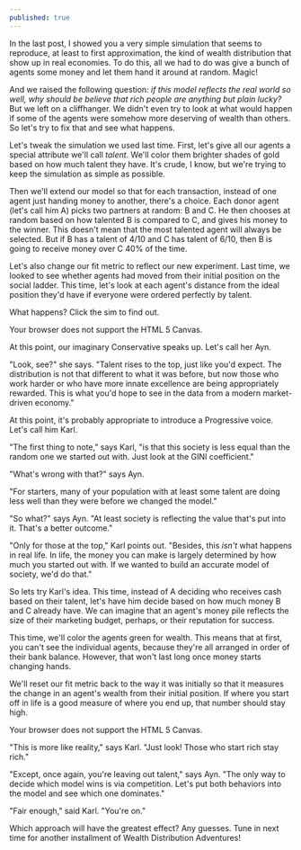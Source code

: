 ```yaml
---
published: true
---
```

In the last post, I showed you a very simple simulation that seems to reproduce, at least to first approximation, the kind of wealth distribution that show up in real economies. To do this, all we had to do was give a bunch of agents some money and let them hand it around at random. Magic! 

And we raised the following question: *if this model reflects the real world so well, why should be believe that rich people are anything but plain lucky?* But we left on a cliffhanger. We didn't even try to look at what would happen if some of the agents were somehow more deserving of wealth than others. So let's try to fix that and see what happens. 

Let's tweak the simulation we used last time. First, let's give all our agents a special attribute we'll call *talent*. We'll color them brighter shades of gold based on how much talent they have. It's crude, I know, but we're trying to keep the simulation as simple as possible. 

Then we'll extend our model so that for each transaction, instead of one agent just handing money to another, there's a choice. Each donor agent (let's call him A) picks two partners at random: B and C. He then chooses at random based on how talented B is compared to C, and gives his money to the winner. This doesn't mean that the most talented agent will always be selected. But if B has a talent of 4/10 and C has talent of 6/10, then B is going to receive money over C 40% of the time. 

Let's also change our fit metric to reflect our new experiment. Last time, we looked to see whether agents had moved from their initial position on the social ladder. This time, let's look at each agent's distance from the ideal position they'd have if everyone were ordered perfectly by talent. 

What happens? Click the sim to find out.

<canvas id="canvasWealthEntropyTalent" width="500" height="200">
 Your browser does not support the HTML 5 Canvas.
</canvas>
<script>
function simWealthEntropyTalent() {

  //SIM WRAPPER CONFIG =====================
  var state = 0;
  var timer;
  var canvas = document.getElementById('canvasWealthEntropyTalent');
  var context = canvas.getContext('2d');
  canvas.addEventListener('click', updateState, false);

  function updateState() {
    state = (state+1)%3;
    if (state == 0) {
      //Reset sim
      init();
    } else if (state == 1) {
      //Run sim
      timer = setInterval(update, 33);
    } else {
      //Stop sim
      clearInterval(timer);
    }
  }
  //=====================
  //SIM CODE =====================

  var agentList;
  var agentCount = 500;
  var wealthInit = 1000;
  var exchangesPerUpdate = 100;
  var maxExchange = 100;
  var gini = 0;
  var fit = 0;

  function init() {
    agentList = new Array();

    //Create agents
    for (var i = 0; i < agentCount; i++) {
      var agent = {
        wealth:(Math.random() * wealthInit * 2),
        talent:Math.random(),
        color:"#000000",
        rank: 0
      }
      agentList.push(agent);
    }

    //Sort agents by talent
    agentList.sort(function (a,b) {
      return a.talent - b.talent;
    });

    //Set color for agents based on talent
    for (var i = 0; i < agentCount; i++) {
      var agent = agentList[i];
      var redVal = Math.floor(agent.talent * 255.0);
      var greenVal = Math.floor(agent.talent * 255.0 * 0.9);
      agent.color = "rgb("+redVal+","+greenVal+",0)"
      agent.rank = i;
    }

    //Sort agents by wealth
    agentList.sort(function (a,b) {
      return a.wealth - b.wealth;
    });

    //Calculate wealth ineuality
    gini = calculateGini();

    //Calculate predictive power of measure
    fit = calculateFit();

    paint();
  }

  function update() {

    //Make wealth transfers
    for (var i = 0; i < exchangesPerUpdate; i++) {
      var exchangeAmount = Math.random() * maxExchange;

      var indexA = Math.floor(Math.random() * agentCount);
      var indexB = Math.floor(Math.random() * agentCount);
      var indexC = Math.floor(Math.random() * agentCount);
      var agentA = agentList[indexA];
      var agentB = agentList[indexB];
      var agentC = agentList[indexC];

      //If A can pay
      if (agentA.wealth >= exchangeAmount) {
        agentA.wealth -= exchangeAmount;

        //We pay the supplier with the most talent
        var talentSum = agentB.talent + agentC.talent;
        var fractionTalentB = agentB.talent/talentSum;

        if (Math.random() < fractionTalentB) {
          agentB.wealth += exchangeAmount;
        } else {
          agentC.wealth += exchangeAmount;
        }
      }
    }

    //Sort array by wealth
    agentList.sort(function (a,b) {
      return a.wealth - b.wealth;
    });

    //Calculate wealth inequality
    gini = calculateGini();

    //Calculate predictive power of measure
    fit = calculateFit();

    paint();
  }

  function calculateGini() {

    //Find total wealth
    var totalWealth = 0;
    for (var i = 0; i < agentCount; i++) {
      totalWealth += agentList[i].wealth;
    }

    //Find average wealth
    var meanWealth = totalWealth / agentCount;

    //Calculate mean difference from the average
    var totalDiff = 0;
    for (var i = 0; i < agentCount; i++) {
      totalDiff += Math.abs(meanWealth - agentList[i].wealth);
    }

    //Calculate GINI
    var inequality = totalDiff / (2 * totalWealth);

    return inequality;
  }

  function calculateFit() {

    var totalDiff = 0;
    for (var i = 0; i < agentCount; i++) {

      //Calculate distance from ideal for each agent
      var diff = Math.abs(i - agentList[i].rank);

      //Sum differences from ideal
      totalDiff += diff;
    }

    //Find mean difference
    var meanDiff = totalDiff / agentCount;
    var scaledMean = meanDiff / agentCount;

    var fit = 1 - (2 * scaledMean);
    return fit;
  }

  function paint() {
    //Paint background
    context.fillStyle = '#999999';
    context.fillRect(0, 0, canvas.width, canvas.height);

    //Find the maximum bar height
    var maxHeight = agentList[agentCount-1].wealth;

    //Determine scaling for bars
    var scaleHeight = canvas.height/maxHeight;
    var barWidth = canvas.width/agentCount;

    //Iterate over agents
    for (var i = 0; i < agentCount; i++) {
      var width = Math.floor(barWidth);
      // var height = Math.floor(agentList[i].wealth*scaleHeight);
      var height = Math.floor(agentList[i].wealth*scaleHeight);
      var x = Math.floor(i * barWidth);
      var y = canvas.height - height;

      //Display bar for each agent
      context.fillStyle = agentList[i].color;
      context.fillRect(x, y, width, height);
    }

    //Display GINI
    context.fillStyle = '#FFFFFF';
    context.font = '20px Arial';
    context.fillText("GINI: "+gini.toPrecision(2), 10, 30);

    //Display Fit
    context.fillStyle = '#FFEE00';
    context.fillText("Talent Fit: "+fit.toPrecision(2), 10, 50);

  }

  init();
  //=====================
}
simWealthEntropyTalent();
</script>

At this point, our imaginary Conservative speaks up. Let's call her Ayn. 

"Look, see?" she says. "Talent rises to the top, just like you'd expect. The distribution is not that different to what it was before, but now those who work harder or who have more innate excellence are being appropriately rewarded. This is what you'd hope to see in the data from a modern market-driven economy."

At this point, it's probably appropriate to introduce a Progressive voice. Let's call him Karl.

"The first thing to note," says Karl, "is that this society is less equal than the random one we started out with. Just look at the GINI coefficient." 

"What's wrong with that?" says Ayn.

"For starters, many of your population with at least some talent are doing less well than they were before we changed the model."

"So what?" says Ayn. "At least society is reflecting the value that's put into it. That's a better outcome."

"Only for those at the top," Karl points out. "Besides, this *isn't* what happens in real life. In life, the money you can make is largely determined by how much you started out with. If we wanted to build an accurate model of society, we'd do that."

So lets try Karl's idea. This time, instead of A deciding who receives cash based on their talent, let's have him decide based on how much money B and C already have. We can imagine that an agent's money pile reflects the size of their marketing budget, perhaps, or their reputation for success. 

This time, we'll color the agents green for wealth. This means that at first, you can't see the individual agents, because they're all arranged in order of their bank balance. However, that won't last long once money starts changing hands. 

We'll reset our fit metric back to the way it was initially so that it measures the change in an agent's wealth from their initial position. If where you start off in life is a good measure of where you end up, that number should stay high. 

<canvas id="canvasWealthEntropyMoney" width="500" height="200">
 Your browser does not support the HTML 5 Canvas.
</canvas>
<script>
function simWealthEntropyMoney() {

  //SIM WRAPPER CONFIG =====================
  var state = 0;
  var timer;
  var canvas = document.getElementById('canvasWealthEntropyMoney');
  var context = canvas.getContext('2d');
  canvas.addEventListener('click', updateState, false);

  function updateState() {
    state = (state+1)%3;
    if (state == 0) {
      //Reset sim
      init();
    } else if (state == 1) {
      //Run sim
      timer = setInterval(update, 33);
    } else {
      //Stop sim
      clearInterval(timer);
    }
  }
  //=====================
  //SIM CODE =====================

  var agentList;
  var agentCount = 500;
  var wealthInit = 1000;
  var exchangesPerUpdate = 100;
  var maxExchange = 100;
  var gini = 0;
  var fit = 0;

  function init() {
    agentList = new Array();

    //Create agents
    for (var i = 0; i < agentCount; i++) {
      var agent = {
        wealth:(Math.random() * wealthInit * 2),
        color:"#000000",
        rank: 0
      }
      agentList.push(agent);
    }

    //Sort agents
    agentList.sort(function (a,b) {
      return a.wealth - b.wealth;
    });

    //Set color for agents based on talent
    for (var i = 0; i < agentCount; i++) {
      var agent = agentList[i];
      var colorVal = Math.floor(((i) * 255.0) / agentCount);
      agent.color = "rgb(0,"+colorVal+",0)"
      agent.rank = i;
    }

    //Calculate wealth ineuality
    gini = calculateGini();

    //Calculate predictive power of measure
    fit = calculateFit();

    paint();
  }

  function update() {

    //Make wealth transfers
    for (var i = 0; i < exchangesPerUpdate; i++) {
      var exchangeAmount = Math.random() * maxExchange;

      var indexA = Math.floor(Math.random() * agentCount);
      var indexB = Math.floor(Math.random() * agentCount);
      var indexC = Math.floor(Math.random() * agentCount);
      var agentA = agentList[indexA];
      var agentB = agentList[indexB];
      var agentC = agentList[indexC];

      //If A can pay
      if (agentA.wealth >= exchangeAmount) {
        agentA.wealth -= exchangeAmount;

        //We pay the supplier with the most money
        var wealthSum = agentB.wealth + agentC.wealth;
        var fractionWealthB = agentB.wealth/wealthSum;

        if (Math.random() < fractionWealthB) {
          agentB.wealth += exchangeAmount;
        } else {
          agentC.wealth += exchangeAmount;
        }
      }
    }

    //Sort array by wealth
    agentList.sort(function (a,b) {
      return a.wealth - b.wealth;
    });

    //Calculate wealth inequality
    gini = calculateGini();

    //Calculate predictive power of measure
    fit = calculateFit();

    paint();
  }

  function calculateGini() {

    //Find total wealth
    var totalWealth = 0;
    for (var i = 0; i < agentCount; i++) {
      totalWealth += agentList[i].wealth;
    }

    //Find average wealth
    var meanWealth = totalWealth / agentCount;

    //Calculate mean difference from the average
    var totalDiff = 0;
    for (var i = 0; i < agentCount; i++) {
      totalDiff += Math.abs(meanWealth - agentList[i].wealth);
    }

    //Calculate GINI
    var inequality = totalDiff / (2 * totalWealth);

    return inequality;
  }

  function calculateFit() {

    var totalDiff = 0;
    for (var i = 0; i < agentCount; i++) {

      //Calculate distance from ideal for each agent
      var diff = Math.abs(i - agentList[i].rank);

      //Sum differences from ideal
      totalDiff += diff;
    }

    //Find mean difference
    var meanDiff = totalDiff / agentCount;
    var scaledMean = meanDiff / agentCount;

    var fit = 1 - (2 * scaledMean);
    return fit;
  }

  function paint() {
    //Paint background
    context.fillStyle = '#999999';
    context.fillRect(0, 0, canvas.width, canvas.height);

    //Sort Array
    agentList.sort(function (a,b) {
      return a.wealth - b.wealth;
    });

    //Find the maximum bar height
    var maxHeight = agentList[agentCount-1].wealth;

    //Determine scaling for bars
    var scaleHeight = canvas.height/maxHeight;
    var barWidth = canvas.width/agentCount;

    //Iterate over agents
    for (var i = 0; i < agentCount; i++) {
      var width = Math.floor(barWidth);
      // var height = Math.floor(agentList[i].wealth*scaleHeight);
      var height = Math.floor(agentList[i].wealth*scaleHeight);
      var x = Math.floor(i * barWidth);
      var y = canvas.height - height;

      //Display bar for each agent
      context.fillStyle = agentList[i].color;
      context.fillRect(x, y, width, height);
    }

    //Display GINI
    context.fillStyle = '#FFFFFF';
    context.font = '20px Arial';
    context.fillText("GINI: "+gini.toPrecision(2), 10, 30);

    //Display Fit
    context.fillStyle = '#00FF00';
    context.fillText("Wealth Fit: "+fit.toPrecision(2), 10, 50);
  }

  init();
  //=====================
}
simWealthEntropyMoney();
</script>

"This is more like reality," says Karl. "Just look! Those who start rich stay rich."

"Except, once again, you're leaving out talent," says Ayn. "The only way to decide which model wins is via competition. Let's put both behaviors into the model and see which one dominates."

"Fair enough," said Karl. "You're on."

Which approach will have the greatest effect? Any guesses. Tune in next time for another installment of Wealth Distribution Adventures!
